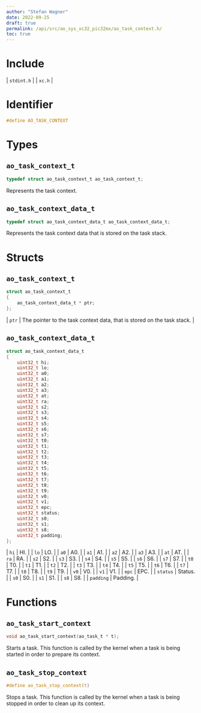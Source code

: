 ```yaml
---
author: "Stefan Wagner"
date: 2022-09-25
draft: true
permalink: /api/src/ao_sys_xc32_pic32mx/ao_task_context.h/
toc: true
---
```


# Include

| `stdint.h` |
| `xc.h` |

# Identifier

```c
#define AO_TASK_CONTEXT
```

# Types

## `ao_task_context_t`

```c
typedef struct ao_task_context_t ao_task_context_t;
```

Represents the task context.

## `ao_task_context_data_t`

```c
typedef struct ao_task_context_data_t ao_task_context_data_t;
```

Represents the task context data that is stored on the task stack.

# Structs

## `ao_task_context_t`

```c
struct ao_task_context_t
{
    ao_task_context_data_t * ptr;
};
```

| `ptr` | The pointer to the task context data, that is stored on the task stack. |

## `ao_task_context_data_t`

```c
struct ao_task_context_data_t
{
    uint32_t hi;
    uint32_t lo;
    uint32_t a0;
    uint32_t a1;
    uint32_t a2;
    uint32_t a3;
    uint32_t at;
    uint32_t ra;
    uint32_t s2;
    uint32_t s3;
    uint32_t s4;
    uint32_t s5;
    uint32_t s6;
    uint32_t s7;
    uint32_t t0;
    uint32_t t1;
    uint32_t t2;
    uint32_t t3;
    uint32_t t4;
    uint32_t t5;
    uint32_t t6;
    uint32_t t7;
    uint32_t t8;
    uint32_t t9;
    uint32_t v0;
    uint32_t v1;
    uint32_t epc;
    uint32_t status;
    uint32_t s0;
    uint32_t s1;
    uint32_t s8;
    uint32_t padding;
};
```

| `hi`      | HI. |
| `lo`      | LO. |
| `a0`      | A0. |
| `a1`      | A1. |
| `a2`      | A2. |
| `a3`      | A3. |
| `at`      | AT. |
| `ra`      | RA. |
| `s2`      | S2. |
| `s3`      | S3. |
| `s4`      | S4. |
| `s5`      | S5. |
| `s6`      | S6. |
| `s7`      | S7. |
| `t0`      | T0. |
| `t1`      | T1. |
| `t2`      | T2. |
| `t3`      | T3. |
| `t4`      | T4. |
| `t5`      | T5. |
| `t6`      | T6. |
| `t7`      | T7. |
| `t8`      | T8. |
| `t9`      | T9. |
| `v0`      | V0. |
| `v1`      | V1. |
| `epc`     | EPC. |
| `status`  | Status. |
| `s0`      | S0. |
| `s1`      | S1. |
| `s8`      | S8. |
| `padding` | Padding. |

# Functions

## `ao_task_start_context`

```c
void ao_task_start_context(ao_task_t * t);
```

Starts a task. This function is called by the kernel when a task is being started in order to prepare its context.

## `ao_task_stop_context`

```c
#define ao_task_stop_context(t)
```

Stops a task. This function is called by the kernel when a task is being stopped in order to clean up its context.
